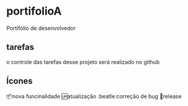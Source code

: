 # portifolioA
Portifólio de desenvolvedor

## tarefas
o controle das tarefas desse projeto será realizado no github

## Ícones

:package:nova funcinalidade
:up:atualização
:beatle:correção de bug
:checkered_flag:release